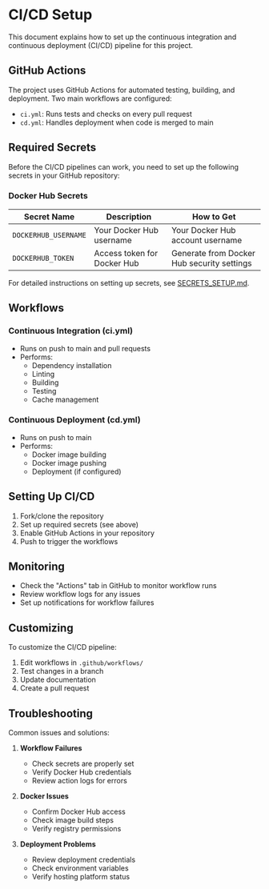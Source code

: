 # CI/CD Setup

This document explains how to set up the continuous integration and continuous deployment (CI/CD) pipeline for this project.

## GitHub Actions

The project uses GitHub Actions for automated testing, building, and deployment. Two main workflows are configured:

- `ci.yml`: Runs tests and checks on every pull request
- `cd.yml`: Handles deployment when code is merged to main

## Required Secrets

Before the CI/CD pipelines can work, you need to set up the following secrets in your GitHub repository:

### Docker Hub Secrets
| Secret Name | Description | How to Get |
|-------------|-------------|------------|
| `DOCKERHUB_USERNAME` | Your Docker Hub username | Your Docker Hub account username |
| `DOCKERHUB_TOKEN` | Access token for Docker Hub | Generate from Docker Hub security settings |

For detailed instructions on setting up secrets, see [SECRETS_SETUP.md](./SECRETS_SETUP.md).

## Workflows

### Continuous Integration (ci.yml)
- Runs on push to main and pull requests
- Performs:
  - Dependency installation
  - Linting
  - Building
  - Testing
  - Cache management

### Continuous Deployment (cd.yml)
- Runs on push to main
- Performs:
  - Docker image building
  - Docker image pushing
  - Deployment (if configured)

## Setting Up CI/CD

1. Fork/clone the repository
2. Set up required secrets (see above)
3. Enable GitHub Actions in your repository
4. Push to trigger the workflows

## Monitoring

- Check the "Actions" tab in GitHub to monitor workflow runs
- Review workflow logs for any issues
- Set up notifications for workflow failures

## Customizing

To customize the CI/CD pipeline:

1. Edit workflows in `.github/workflows/`
2. Test changes in a branch
3. Update documentation
4. Create a pull request

## Troubleshooting

Common issues and solutions:

1. **Workflow Failures**
   - Check secrets are properly set
   - Verify Docker Hub credentials
   - Review action logs for errors

2. **Docker Issues**
   - Confirm Docker Hub access
   - Check image build steps
   - Verify registry permissions

3. **Deployment Problems**
   - Review deployment credentials
   - Check environment variables
   - Verify hosting platform status